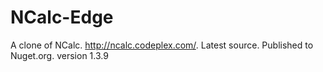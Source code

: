 # NCalc-Edge
A clone of NCalc. http://ncalc.codeplex.com/. Latest source. Published to Nuget.org. version 1.3.9

